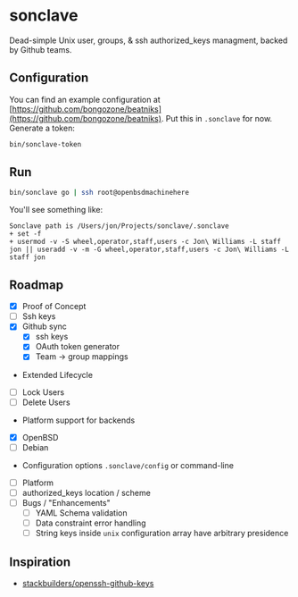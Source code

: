 # sonclave
Dead-simple Unix user, groups, & ssh authorized_keys managment, backed by Github teams.

## Configuration

You can find an example configuration at [https://github.com/bongozone/beatniks](https://github.com/bongozone/beatniks).
Put this in `.sonclave` for now. Generate a token:
```sh
bin/sonclave-token
```

## Run

```sh
bin/sonclave go | ssh root@openbsdmachinehere
```

You'll see something like:
```
Sonclave path is /Users/jon/Projects/sonclave/.sonclave
+ set -f
+ usermod -v -S wheel,operator,staff,users -c Jon\ Williams -L staff jon || useradd -v -m -G wheel,operator,staff,users -c Jon\ Williams -L staff jon
```

## Roadmap

- [x] Proof of Concept
- [ ] Ssh keys
- [x] Github sync
  - [x] ssh keys
  - [x] OAuth token generator
  - [x] Team -> group mappings
-  Extended Lifecycle
  - [ ] Lock Users
  - [ ] Delete Users
- Platform support for backends
 - [x] OpenBSD
 - [ ] Debian
- Configuration options `.sonclave/config` or command-line
 - [ ] Platform
 - [ ] authorized_keys location / scheme
- [ ] Bugs / "Enhancements"
  - [ ] YAML Schema validation
  - [ ] Data constraint error handling
  - [ ] String keys inside `unix` configuration array have arbitrary presidence

## Inspiration
- [stackbuilders/openssh-github-keys](https://github.com/stackbuilders/openssh-github-keys)
